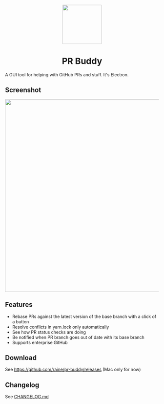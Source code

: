 <br/>
<div align="center">
  <img width="128" src="https://user-images.githubusercontent.com/11027/140822321-73ebd25b-d276-4acb-9165-42fca58e4cd6.png">
  
  # PR Buddy
</div>

A GUI tool for helping with GitHub PRs and stuff. It's Electron.

## Screenshot

<img width="630" src="https://user-images.githubusercontent.com/11027/142073854-2b4bb527-4016-4212-a29f-2feb3e37584d.png">

## Features

- Rebase PRs against the latest version of the base branch with a click of a button
- Resolve conflicts in yarn.lock only automatically
- See how PR status checks are doing
- Be notified when PR branch goes out of date with its base branch
- Supports enterprise GitHub

## Download

See https://github.com/raine/pr-buddy/releases (Mac only for now)

## Changelog

See [CHANGELOG.md](https://github.com/raine/pr-buddy/blob/master/CHANGELOG.md)
